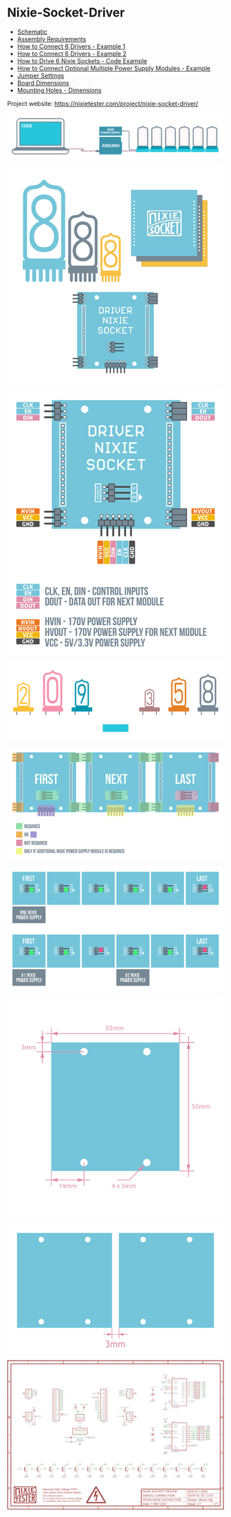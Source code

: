# Nixie-Socket-Driver
* <a target="_blank" href="https://github.com/marcinsaj/Nixie-Socket-Driver/blob/main/datasheet/Nixie-Socket-Driver-Schematic.pdf">Schematic</a>
* <a target="_blank" href="https://github.com/marcinsaj/Nixie-Socket-Driver/blob/main/datasheet/Nixie-Socket-Driver-Assembly-Requirements.pdf">Assembly Requirements</a>
* <a target="_blank" href="https://github.com/marcinsaj/Nixie-Socket-Driver/blob/main/datasheet/Nixie-Socket-Driver-How-to-Connect-6-Drivers-Example-1.pdf">How to Connect 6 Drivers - Example 1</a>
* <a target="_blank" href="https://github.com/marcinsaj/Nixie-Socket-Driver/blob/main/datasheet/Nixie-Socket-Driver-How-to-Connect-6-Drivers-Example-2.pdf">How to Connect 6 Drivers - Example 2</a>
* <a target="_blank" href="https://github.com/marcinsaj/Nixie-Socket-Driver/blob/main/example/Nixie-Socket-Driver-Example-1.ino">How to Drive 6 Nixie Sockets - Code Example</a>
* <a target="_blank" href="https://github.com/marcinsaj/Nixie-Socket-Driver/blob/main/datasheet/Nixie-Socket-Driver-How-to-Connect-Multiple-Power-Supply-Modules.pdf">How to Connect Optional Multiple Power Supply Modules - Example</a>
* <a target="_blank" href="https://github.com/marcinsaj/Nixie-Socket-Driver/blob/main/datasheet/Nixie-Socket-Driver-Jumper-Settings.pdf">Jumper Settings</a>
* <a target="_blank" href="https://github.com/marcinsaj/Nixie-Socket-Driver/blob/main/datasheet/Nixie-Socket-Driver-Dimensions.pdf">Board Dimensions</a>
* <a target="_blank" href="https://github.com/marcinsaj/Nixie-Socket-Driver/blob/main/datasheet/Nixie-Socket-Driver-Mounting-Holes-Dimensions.pdf">Mounting Holes - Dimensions</a>




Project website: https://nixietester.com/project/nixie-socket-driver/

<p align="center"><img src="https://github.com/marcinsaj/Nixie-Socket-Driver/blob/main/extras/Nixie-Socket-Driver-Arduino-Code.gif"></p>
<p align="center"><img src="https://github.com/marcinsaj/Nixie-Socket-Driver/blob/main/extras/Nixie-Socket-Driver-DIAGRAM.jpg"></p>
<p align="center"><img src="https://github.com/marcinsaj/Nixie-Socket-Driver/blob/main/extras/Nixie-Socket-Driver-pinout-desc.jpg"></p>
<p align="center"><img src="https://github.com/marcinsaj/Nixie-Socket-Driver/blob/main/extras/Nixie-Socket-Driver-SOCKET-CHANGE.gif"></p>
<p align="center"><img src="https://github.com/marcinsaj/Nixie-Socket-Driver/blob/main/datasheet/Nixie-Socket-Driver-Assembly-Requirements.jpg"></p>
<p align="center"><img src="https://github.com/marcinsaj/Nixie-Socket-Driver/blob/main/datasheet/Nixie-Socket-Driver-Jumper-Settings.jpg"></p>
<p align="center"><img src="https://github.com/marcinsaj/Nixie-Socket-Driver/blob/main/extras/Nixie-Socket-Driver-Dimensions-Diagram.jpg"></p>
<p align="center"><img src="https://github.com/marcinsaj/Nixie-Socket-Driver/blob/main/datasheet/Nixie-Socket-Driver-Mounting-Holes-Dimensions.jpg"></p>
<p align="center"><img src="https://github.com/marcinsaj/Nixie-Socket-Driver/blob/main/datasheet/Nixie-Socket-Driver-Schematic.png"></p>


